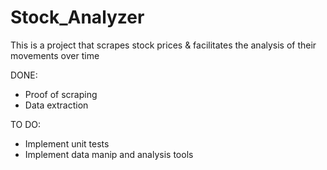 # Stock_Analyzer

This is a project that scrapes stock prices & facilitates the analysis of their movements over time

DONE: 
- Proof of scraping
- Data extraction

TO DO:
- Implement unit tests
- Implement data manip and analysis tools
